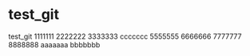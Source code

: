 # test_git
test_git
1111111
2222222
3333333
ccccccc
5555555
6666666
7777777
8888888
aaaaaaa
bbbbbbb

